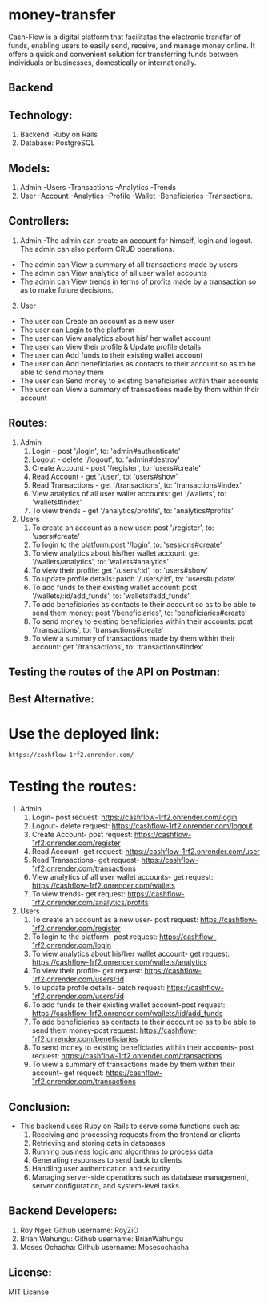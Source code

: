 # money-transfer

Cash-Flow is a digital platform that facilitates the electronic transfer of funds, enabling users to easily send, receive, and manage money online. It offers a quick and convenient solution for transferring funds between individuals or businesses, domestically or internationally.

## Backend

## Technology:
1. Backend: Ruby on Rails
2. Database: PostgreSQL

## Models:
1. Admin
    -Users
    -Transactions
    -Analytics
    -Trends
2. User
    -Account
    -Analytics
    -Profile
    -Wallet
    -Beneficiaries
    -Transactions.

## Controllers:
1. Admin
-The admin can create an account for himself, login and logout. The admin can also perform CRUD operations.
- The admin can View a summary of all transactions made by users
- The admin can View analytics of all user wallet accounts
- The admin can View trends in terms of profits made by a transaction so as to make future decisions.
2. User
- The user can Create an account as a new user
- The user can Login to the platform
- The user can View analytics about his/ her wallet account
- The user can View their profile & Update profile details
- The user can Add funds to their existing wallet account
- The user can Add beneficiaries as contacts to their account so as to be able to send money them
- The user can Send money to existing beneficiaries within their accounts
- The user can View a summary of transactions made by them within their account

## Routes:
1. Admin
    1. Login - post '/login', to: 'admin#authenticate'
    2. Logout - delete '/logout', to: 'admin#destroy'
    3. Create Account - post '/register', to: 'users#create'
    4. Read Account - get '/user', to: 'users#show'
    5. Read Transactions - get '/transactions', to: 'transactions#index'
    6. View analytics of all user wallet accounts: get '/wallets', to: 'wallets#index'
    7. To view trends - get '/analytics/profits', to: 'analytics#profits'
2. Users
    1. To create an account as a new user: post '/register', to: 'users#create'
    2. To login to the platform:post '/login', to: 'sessions#create'
    3. To view analytics about his/her wallet account: get '/wallets/analytics', to: 'wallets#analytics'
    4. To view their profile: get '/users/:id', to: 'users#show'
    5. To update profile details: patch '/users/:id', to: 'users#update'
    6. To add funds to their existing wallet account: post '/wallets/:id/add_funds', to: 'wallets#add_funds'
    7. To add beneficiaries as contacts to their account so as to be able to send them money: post '/beneficiaries', to: 'beneficiaries#create'
    8. To send money to existing beneficiaries within their accounts: post '/transactions', to: 'transactions#create'
    9. To view a summary of transactions made by them within their account: get '/transactions', to: 'transactions#index'
## Testing the routes of the API on Postman:

##  Best Alternative:

# Use the deployed link:
    https://cashflow-1rf2.onrender.com/

# Testing the routes:
1. Admin
    1. Login- post request: https://cashflow-1rf2.onrender.com/login
    2. Logout- delete request: https://cashflow-1rf2.onrender.com/logout
    3. Create Account- post request: https://cashflow-1rf2.onrender.com/register
    4. Read Account- get request: https://cashflow-1rf2.onrender.com/user
    5. Read Transactions- get request- https://cashflow-1rf2.onrender.com/transactions
    6. View analytics of all user wallet accounts- get request: https://cashflow-1rf2.onrender.com/wallets
    7. To view trends- get request: https://cashflow-1rf2.onrender.com/analytics/profits
2. Users
    1. To create an account as a new user- post request: https://cashflow-1rf2.onrender.com/register
    2. To login to the platform- post request: https://cashflow-1rf2.onrender.com/login
    3. To view analytics about his/her wallet account- get request: https://cashflow-1rf2.onrender.com/wallets/analytics
    4. To view their profile- get request: https://cashflow-1rf2.onrender.com/users/:id
    5. To update profile details- patch request: https://cashflow-1rf2.onrender.com/users/:id
    6. To add funds to their existing wallet account-post request: https://cashflow-1rf2.onrender.com/wallets/:id/add_funds
    7. To add beneficiaries as contacts to their account so as to be able to send them money-post request: https://cashflow-1rf2.onrender.com/beneficiaries
    8. To send money to existing beneficiaries within their accounts- post request: https://cashflow-1rf2.onrender.com/transactions
    9. To view a summary of transactions made by them within their account- get request: https://cashflow-1rf2.onrender.com/transactions

## Conclusion:
- This backend uses Ruby on Rails to serve some functions such as:
    1. Receiving and processing requests from the frontend or clients
    2. Retrieving and storing data in databases
    3. Running business logic and algorithms to process data
    4. Generating responses to send back to clients
    5. Handling user authentication and security
    6. Managing server-side operations such as database management, server configuration, and system-level tasks.

## Backend Developers:
1. Roy Ngei: Github username: RoyZiO
2. Brian Wahungu: Github username: BrianWahungu
3. Moses Ochacha: Github username: Mosesochacha

## License:
MIT License
